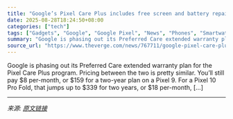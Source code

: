 ```yaml
---
title: "Google’s Pixel Care Plus includes free screen and battery repair"
date: 2025-08-28T18:24:50+08:00
categories: ["tech"]
tags: ["Gadgets", "Google", "Google Pixel", "News", "Phones", "Smartwatch", "Tech", "Wearable"]
summary: "Google is phasing out its Preferred Care extended warranty plan for the Pixel Care Plus program. Pricing between the two is pretty similar. You’ll still pay $8 per-month, or $159 for a two-year plan o"
source_url: "https://www.theverge.com/news/767711/google-pixel-care-plus-free-screen-and-battery-repair"
---
```


Google is phasing out its Preferred Care extended warranty plan for the Pixel Care Plus program. Pricing between the two is pretty similar. You’ll still pay $8 per-month, or $159 for a two-year plan on a Pixel 9. For a Pixel 10 Pro Fold, that jumps up to $339 for two years, or $18 per-month, [&#8230;]

---

*来源: [原文链接](https://www.theverge.com/news/767711/google-pixel-care-plus-free-screen-and-battery-repair)*
